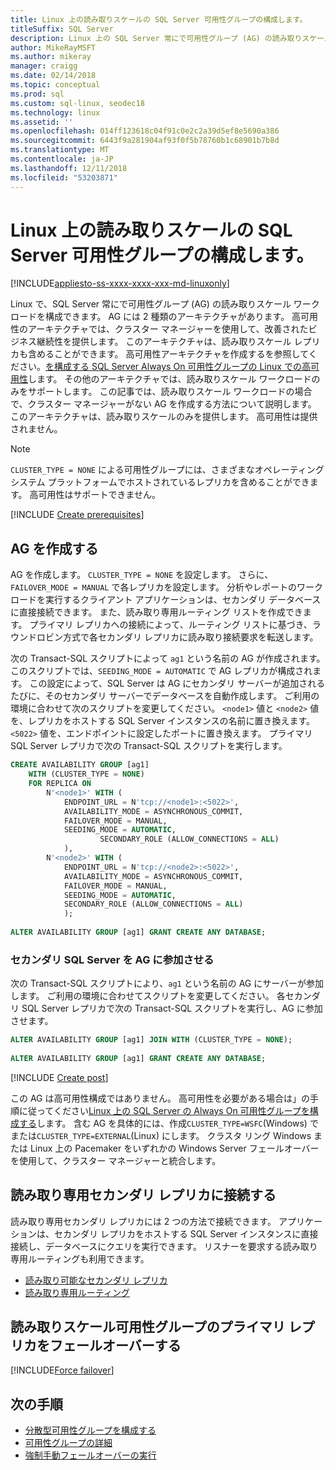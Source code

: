 ```yaml
---
title: Linux 上の読み取りスケールの SQL Server 可用性グループの構成します。
titleSuffix: SQL Server
description: Linux 上の SQL Server 常にで可用性グループ (AG) の読み取りスケール ワークロードを構成する方法について説明します。
author: MikeRayMSFT
ms.author: mikeray
manager: craigg
ms.date: 02/14/2018
ms.topic: conceptual
ms.prod: sql
ms.custom: sql-linux, seodec18
ms.technology: linux
ms.assetid: ''
ms.openlocfilehash: 014ff123618c04f91c0e2c2a39d5ef8e5690a386
ms.sourcegitcommit: 6443f9a281904af93f0f5b78760b1c68901b7b8d
ms.translationtype: MT
ms.contentlocale: ja-JP
ms.lasthandoff: 12/11/2018
ms.locfileid: "53203871"
---
```

# <a name="configure-a-sql-server-availability-group-for-read-scale-on-linux"></a>Linux 上の読み取りスケールの SQL Server 可用性グループの構成します。

[!INCLUDE[appliesto-ss-xxxx-xxxx-xxx-md-linuxonly](../includes/appliesto-ss-xxxx-xxxx-xxx-md-linuxonly.md)]

Linux で、SQL Server 常にで可用性グループ (AG) の読み取りスケール ワークロードを構成できます。 AG には 2 種類のアーキテクチャがあります。 高可用性のアーキテクチャでは、クラスター マネージャーを使用して、改善されたビジネス継続性を提供します。 このアーキテクチャは、読み取りスケール レプリカも含めることができます。 高可用性アーキテクチャを作成するを参照してください。[を構成する SQL Server Always On 可用性グループの Linux での高可用性](sql-server-linux-availability-group-configure-ha.md)します。 その他のアーキテクチャでは、読み取りスケール ワークロードのみをサポートします。 この記事では、読み取りスケール ワークロードの場合で、クラスター マネージャーがない AG を作成する方法について説明します。 このアーキテクチャは、読み取りスケールのみを提供します。 高可用性は提供されません。

>[!NOTE]
>`CLUSTER_TYPE = NONE` による可用性グループには、さまざまなオペレーティング システム プラットフォームでホストされているレプリカを含めることができます。 高可用性はサポートできません。 

[!INCLUDE [Create prerequisites](../includes/ss-linux-cluster-availability-group-create-prereq.md)]

## <a name="create-the-ag"></a>AG を作成する

AG を作成します。 `CLUSTER_TYPE = NONE` を設定します。 さらに、`FAILOVER_MODE = MANUAL` で各レプリカを設定します。 分析やレポートのワークロードを実行するクライアント アプリケーションは、セカンダリ データベースに直接接続できます。 また、読み取り専用ルーティング リストを作成できます。 プライマリ レプリカへの接続によって、ルーティング リストに基づき、ラウンドロビン方式で各セカンダリ レプリカに読み取り接続要求を転送します。

次の Transact-SQL スクリプトによって `ag1` という名前の AG が作成されます。 このスクリプトでは、`SEEDING_MODE = AUTOMATIC` で AG レプリカが構成されます。 この設定によって、SQL Server は AG にセカンダリ サーバーが追加されるたびに、そのセカンダリ サーバーでデータベースを自動作成します。 ご利用の環境に合わせて次のスクリプトを変更してください。 `<node1>` 値と `<node2>` 値を、レプリカをホストする SQL Server インスタンスの名前に置き換えます。 `<5022>` 値を、エンドポイントに設定したポートに置き換えます。 プライマリ SQL Server レプリカで次の Transact-SQL スクリプトを実行します。

```SQL
CREATE AVAILABILITY GROUP [ag1]
    WITH (CLUSTER_TYPE = NONE)
    FOR REPLICA ON
        N'<node1>' WITH (
            ENDPOINT_URL = N'tcp://<node1>:<5022>',
            AVAILABILITY_MODE = ASYNCHRONOUS_COMMIT,
            FAILOVER_MODE = MANUAL,
            SEEDING_MODE = AUTOMATIC,
                    SECONDARY_ROLE (ALLOW_CONNECTIONS = ALL)
            ),
        N'<node2>' WITH ( 
            ENDPOINT_URL = N'tcp://<node2>:<5022>', 
            AVAILABILITY_MODE = ASYNCHRONOUS_COMMIT,
            FAILOVER_MODE = MANUAL,
            SEEDING_MODE = AUTOMATIC,
            SECONDARY_ROLE (ALLOW_CONNECTIONS = ALL)
            );
        
ALTER AVAILABILITY GROUP [ag1] GRANT CREATE ANY DATABASE;
```

### <a name="join-secondary-sql-servers-to-the-ag"></a>セカンダリ SQL Server を AG に参加させる

次の Transact-SQL スクリプトにより、`ag1` という名前の AG にサーバーが参加します。 ご利用の環境に合わせてスクリプトを変更してください。 各セカンダリ SQL Server レプリカで次の Transact-SQL スクリプトを実行し、AG に参加させます。

```SQL
ALTER AVAILABILITY GROUP [ag1] JOIN WITH (CLUSTER_TYPE = NONE);
         
ALTER AVAILABILITY GROUP [ag1] GRANT CREATE ANY DATABASE;
```

[!INCLUDE [Create post](../includes/ss-linux-cluster-availability-group-create-post.md)]

この AG は高可用性構成ではありません。 高可用性を必要がある場合は」の手順に従ってください[Linux 上の SQL Server の Always On 可用性グループを構成する](sql-server-linux-availability-group-configure-ha.md)します。 含む AG を具体的には、作成`CLUSTER_TYPE=WSFC`(Windows) でまたは`CLUSTER_TYPE=EXTERNAL`(Linux) にします。 クラスタ リング Windows または Linux 上の Pacemaker をいずれかの Windows Server フェールオーバーを使用して、クラスター マネージャーと統合します。

## <a name="connect-to-read-only-secondary-replicas"></a>読み取り専用セカンダリ レプリカに接続する

読み取り専用セカンダリ レプリカには 2 つの方法で接続できます。 アプリケーションは、セカンダリ レプリカをホストする SQL Server インスタンスに直接接続し、データベースにクエリを実行できます。 リスナーを要求する読み取り専用ルーティングも利用できます。

* [読み取り可能なセカンダリ レプリカ](../database-engine/availability-groups/windows/active-secondaries-readable-secondary-replicas-always-on-availability-groups.md)
* [読み取り専用ルーティング](../database-engine/availability-groups/windows/listeners-client-connectivity-application-failover.md#ConnectToSecondary)

## <a name="fail-over-the-primary-replica-on-a-read-scale-availability-group"></a>読み取りスケール可用性グループのプライマリ レプリカをフェールオーバーする

[!INCLUDE[Force failover](../includes/ss-force-failover-read-scale-out.md)]

## <a name="next-steps"></a>次の手順

* [分散型可用性グループを構成する](..\database-engine\availability-groups\windows\distributed-availability-groups-always-on-availability-groups.md)
* [可用性グループの詳細](..\database-engine\availability-groups\windows\overview-of-always-on-availability-groups-sql-server.md)
* [強制手動フェールオーバーの実行](../database-engine/availability-groups/windows/perform-a-forced-manual-failover-of-an-availability-group-sql-server.md)


